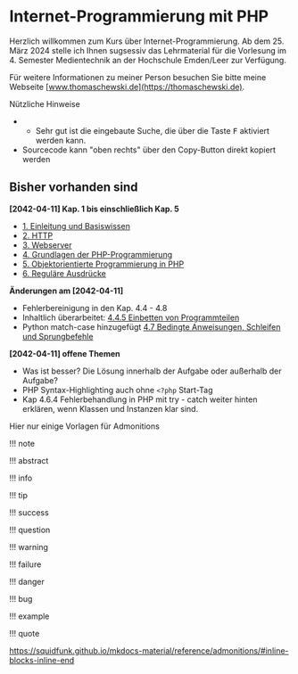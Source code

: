 # Internet-Programmierung mit PHP

Herzlich willkommen zum Kurs über Internet-Programmierung. Ab dem 25. März 2024 stelle ich Ihnen sugsessiv das Lehrmaterial für die Vorlesung im 4. Semester Medientechnik an der Hochschule Emden/Leer zur Verfügung.

Für weitere Informationen zu meiner Person besuchen Sie bitte meine Webseite [www.thomaschewski.de](https://thomaschewski.de).

Nützliche Hinweise
- * Sehr gut ist die eingebaute Suche, die über die Taste <kbd>F</kbd> aktiviert werden kann.
- Sourcecode kann "oben rechts" über den Copy-Button direkt kopiert werden


## Bisher vorhanden sind

**[2042-04-11] Kap. 1 bis einschließlich Kap. 5** 

- [1. Einleitung und Basiswissen](1EinleitungundBasiswissen/index.md)
- [2. HTTP](2HTTP/index.md)
- [3. Webserver](3Webserver/index.md)
- [4. Grundlagen der PHP-Programmierung](4PHPGrundlagen/index.md)
- [5. Objektorientierte Programmierung in PHP](5OOP/index.md)
- [6. Reguläre Ausdrücke](6RegExp/index.md)

**Änderungen am [2042-04-11]** 

- Fehlerbereinigung in den Kap. 4.4 - 4.8
- Inhaltlich überarbeitet: [4.4.5 Einbetten von Programmteilen](4PHPGrundlagen/4.4.5EinbettenvonProgrammteilen.md)
- Python match-case hinzugefügt [4.7 Bedingte Anweisungen, Schleifen und Sprungbefehle](4PHPGrundlagen/4.7Anweisungen.md)

**[2042-04-11] offene Themen**

- Was ist besser? Die Lösung innerhalb der Aufgabe oder außerhalb der Aufgabe?
- PHP Syntax-Highlighting auch ohne `<?php` Start-Tag 
- Kap 4.6.4 Fehlerbehandlung in PHP mit try - catch weiter hinten erklären, wenn Klassen und Instanzen klar sind.

Hier nur einige Vorlagen für Admonitions

!!! note

!!! abstract

!!! info

!!! tip

!!! success

!!! question

!!! warning

!!! failure

!!! danger

!!! bug

!!! example

!!! quote

https://squidfunk.github.io/mkdocs-material/reference/admonitions/#inline-blocks-inline-end




